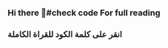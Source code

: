 ### Hi there 👋#check code For full reading
### انقر على كلمة الكود للقراة الكاملة

<!--
**ShadowTheam/ShadowTheam** is a ✨ _special_ ✨ repository because its `README.md` (this file) appears on your GitHub profile.

Here are some ideas to get you started:

I am currently working on creating Islamic 
applications - 
🌱 I am currently learning #C++/C Java + jScript 
- 👯 I look forward to cooperation 
in Islamic projects -
📫 How to reach me: via email or our contact
pages on 
the profile
or 📫 shadowtheam@outlook.com

 ------------------------------------
 أعمل حاليا على  انشاء التطبيقات الاسلامية
- 🌱 أنا أتعلم حاليا#C++/C 
Java + jScript
- 👯 أتطلع للتعاون في المشاريع الاسلامية
- 📫 كيفية الوصول إلي : عن طريق الايميل 
او صفحات التواصل الخاصة بنا على البروفيل
 او 
 📫 shadowtheam@outlook.com
---------------------------------------

Je travaille actuellement sur la création 
d'applications islamiques
- 🌱 J'apprends actuellement le #C++/C
Java + jScript
- 👯 J'attends avec impatience la coopération 
dans des projets islamiques
- 📫 Comment me joindre : par email 
ou via nos pages de contact sur le profil
 ou
 📫 shadowtheam@outlook
